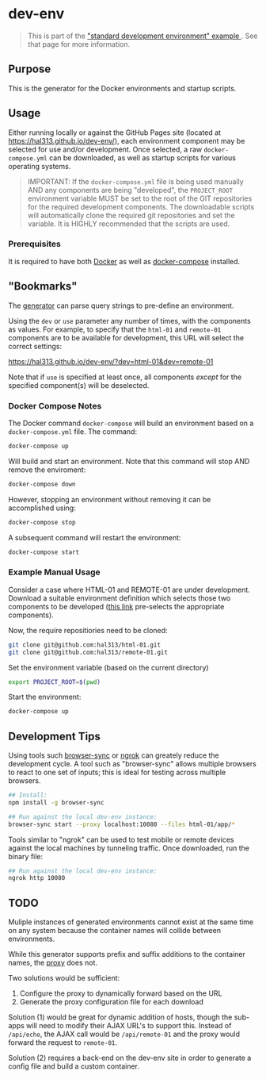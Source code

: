 # dev-env

> This is part of the ["standard development environment" example ](https://github.com/hal313/standard-development-environment-example). See that page for more information.

## Purpose

This is the generator for the Docker environments and startup scripts.

## Usage

Either running locally or against the GitHub Pages site (located at https://hal313.github.io/dev-env/), each environment component may be selected for use and/or development. Once selected, a raw `docker-compose.yml` can be downloaded, as well as startup scripts for various operating systems.

> IMPORTANT: If the `docker-compose.yml` file is being used manually AND any components are being "developed", the `PROJECT_ROOT` environment variable MUST be set to the root of the GIT repositories for the required development components. The downloadable scripts will automatically clone the required git repositories and set the variable. It is HIGHLY recommended that the scripts are used.

### Prerequisites

It is required to have both [Docker](https://www.docker.com/) as well as [docker-compose](https://docs.docker.com/compose/) installed.

## "Bookmarks"

The [generator](https://hal313.github.io/dev-env/) can parse query strings to pre-define an environment.

Using the `dev` or `use` parameter any number of times, with the components as values. For example, to specify that the `html-01` and `remote-01` components are to be available for development, this URL will select the correct settings:

https://hal313.github.io/dev-env/?dev=html-01&dev=remote-01

Note that if `use` is specified at least once, all components *except* for the specified component(s) will be deselected.

### Docker Compose Notes

The Docker command `docker-compose` will build an environment based on a `docker-compose.yml` file. The command:

```bash
docker-compose up
```

Will build and start an environment. Note that this command will stop AND remove the enviroment:

```bash
docker-compose down
```

However, stopping an environment without removing it can be accomplished using:

```bash
docker-compose stop
```

A subsequent command will restart the environment:

```bash
docker-compose start
```

### Example Manual Usage

Consider a case where HTML-01 and REMOTE-01 are under development. Download a suitable environment definition which selects those two components to be developed ([this link](https://hal313.github.io/dev-env/?dev=html-01&dev=remote-01) pre-selects the appropriate components).

Now, the require repositiories need to be cloned:

```bash
git clone git@github.com:hal313/html-01.git
git clone git@github.com:hal313/remote-01.git
```

Set the environment variable (based on the current directory)

```bash
export PROJECT_ROOT=$(pwd)
```

Start the environment:

```bash
docker-compose up
```

## Development Tips

Using tools such [browser-sync](https://www.browsersync.io/) or [ngrok](https://ngrok.com/) can greately reduce the development cycle. A tool such as "browser-sync" allows multiple browsers to react to one set of inputs; this is ideal for testing across multiple browsers.

```bash
## Install:
npm install -g browser-sync

## Run against the local dev-env instance:
browser-sync start --proxy localhost:10080 --files html-01/app/*
```

Tools similar to "ngrok" can be used to test mobile or remote devices against the local machines by tunneling traffic. Once downloaded, run the binary file:

```bash
## Run against the local dev-env instance:
ngrok http 10080
```

## TODO

Muliple instances of generated environments cannot exist at the same time on any system because the container names will collide between environments.

While this generator supports prefix and suffix additions to the container names, the [proxy](https://github.com/hal313/reverse-proxy) does not.

Two solutions would be sufficient:

1. Configure the proxy to dynamically forward based on the URL
2. Generate the proxy configuration file for each download

Solution (1) would be great for dynamic addition of hosts, though the sub-apps will need to modify their AJAX URL's to support this. Instead of `/api/echo`, the AJAX call would be `/api/remote-01` and the proxy would forward the request to `remote-01`.

Solution (2) requires a back-end on the dev-env site in order to generate a config file and build a custom container.
